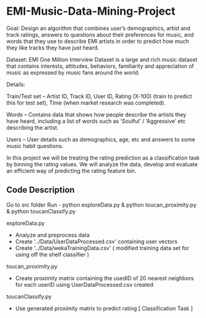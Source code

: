 # EMI-Music-Data-Mining-Project

Goal: Design an algorithm that combines user’s demographics, artist and track ratings, answers to questions about their preferences for music, and words that they use to describe EMI artists in order to predict how much they like tracks they have just heard.

Dataset: EMI One Million Interview Dataset is a large and rich music dataset that contains interests, attitudes, behaviors, familiarity and appreciation of music as expressed by music fans around the world.

Details:

Train/Test set – Artist ID, Track ID, User ID, Rating (X-100) (train to predict this for test set), Time (when market research was completed).

Words – Contains data that shows how people describe the artists they have heard, including a list of words such as ‘Soulful’ / ‘Aggressive’ etc describing the artist.

Users – User details such as demographics, age, etc and answers to some music habit questions.

In this project we will be treating the rating prediction as a classification task by binning the rating values. We will analyze the data, develop and evaluate an efficient way of predicting the rating feature bin. 

## Code Description

Go to src folder
Run -
python exploreData.py & python toucan_proximity.py & python toucanClassify.py

exploreData.py      
- Analyze and preprocess data
- Create '../Data/UserDataProcessed.csv' containing user vectors
- Create '../Data/wekaTrainingData.csv' ( modified training data set for using off the shelf classifier )

toucan_proximity.py 
- Create proximity matrix containing the usedID of 20 nearest neighbors for each userID using UserDataProcessed.csv created

toucanClassify.py
- Use generated proximity matrix to predict rating [ Classification Task ]
